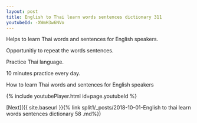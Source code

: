 ```yaml
---
layout: post
title: English to Thai learn words sentences dictionary 311 
youtubeId: -XWmH3w6NVo
---
```

 
 
Helps to learn Thai words and sentences for English speakers.

Opportunitiy to repeat the words sentences. 

Practice Thai language. 
 
10 minutes practice every day. 
 
How to learn Thai words and sentences for English speakers 
 
{% include youtubePlayer.html id=page.youtubeId %}
 
 
[Next]({{ site.baseurl }}{% link  split1/_posts/2018-10-01-English to thai learn words sentences dictionary 58 .md%})
 
